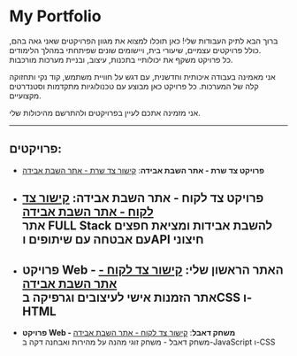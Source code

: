 # My Portfolio
ברוך הבא לתיק העבודות שלי! כאן תוכלו למצוא את מגוון הפרויקטים שאני גאה בהם, כולל פרויקטים עצמיים, שיעורי בית, ויישומים שונים שפיתחתי במהלך הלימודים.  
כל פרויקט משקף את יכולותיי בתכנות, עיצוב, ובניית מערכות מורכבות.

אני מאמינה בעבודה איכותית וחדשנית, עם דגש על חוויית משתמש, קוד נקי ותחזוקה קלה של המערכות. כל פרויקט כאן מבוצע עם טכנולוגיות מתקדמות וסטנדרטים מקצועיים.

אני מזמינה אתכם לעיין בפרויקטים ולהתרשם מהיכולות שלי.

---

## פרויקטים:

- **פרויקט צד שרת - אתר השבת אבידה**: [קישור צד שרת - אתר השבת אבידה](https://github.com/MoriyaDev/Project-lost-found-Java.git)  
- **פרויקט צד לקוח - אתר השבת אבידה**: [קישור צד לקוח - אתר השבת אבידה](https://github.com/MoriyaDev/Project-lost-found-React.git)  
  אתר FULL Stack להשבת אבידות ומציאת חפצים עם אבטחה עם שיתופים וAPI חיצוני  
  ---
- **פרויקט Web - האתר הראשון שלי**: [קישור צד לקוח - אתר השבת אבידה](https://github.com/MoriyaDev/Project-lost-found-React.git)  
  אתר הזמנות אישי לעיצובים וגרפיקה בCSS ו- HTML  
  ---
- **פרויקט Web - משחק דאבל**: [קישור צד לקוח - אתר השבת אבידה](https://github.com/MoriyaDev/Project-lost-found-React.git)  
   משחק דאבל - משחק זוגי מהנה על מהירות ואבחנה דקה ב-JavaScript ו-CSS  

